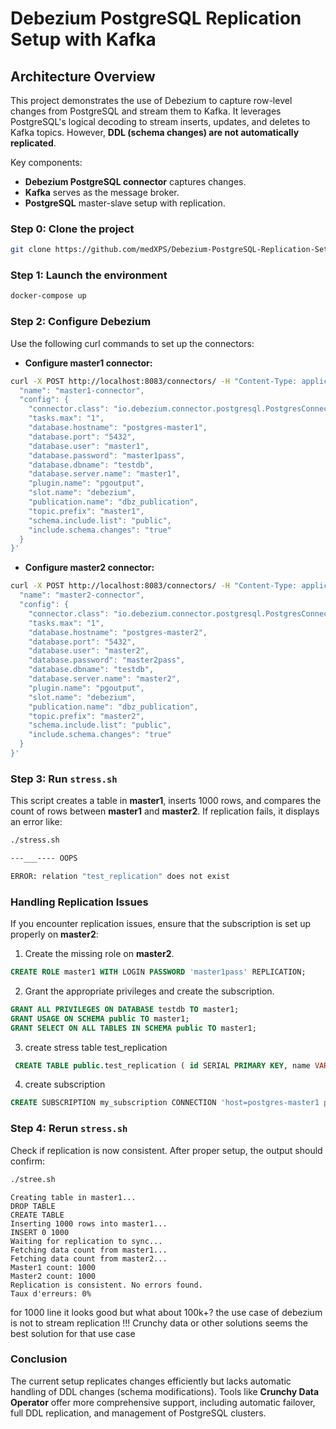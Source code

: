 
# Debezium PostgreSQL Replication Setup with Kafka

## Architecture Overview

This project demonstrates the use of Debezium to capture row-level changes from PostgreSQL and stream them to Kafka. It leverages PostgreSQL's logical decoding to stream inserts, updates, and deletes to Kafka topics. However, **DDL (schema changes) are not automatically replicated**.

Key components:
- **Debezium PostgreSQL connector** captures changes.
- **Kafka** serves as the message broker.
- **PostgreSQL** master-slave setup with replication.
### Step 0: Clone the project

```bash
git clone https://github.com/medXPS/Debezium-PostgreSQL-Replication-Setup-with-Kafka.git
```
  
### Step 1: Launch the environment

```bash
docker-compose up
```

### Step 2: Configure Debezium

Use the following curl commands to set up the connectors:

- **Configure master1 connector:**
```bash
curl -X POST http://localhost:8083/connectors/ -H "Content-Type: application/json" -d '{
  "name": "master1-connector",
  "config": {
    "connector.class": "io.debezium.connector.postgresql.PostgresConnector",
    "tasks.max": "1",
    "database.hostname": "postgres-master1",
    "database.port": "5432",
    "database.user": "master1",
    "database.password": "master1pass",
    "database.dbname": "testdb",
    "database.server.name": "master1",
    "plugin.name": "pgoutput",
    "slot.name": "debezium",
    "publication.name": "dbz_publication",
    "topic.prefix": "master1",
    "schema.include.list": "public",              
    "include.schema.changes": "true"             
  }
}'

```

- **Configure master2 connector:**
```bash
curl -X POST http://localhost:8083/connectors/ -H "Content-Type: application/json" -d '{
  "name": "master2-connector",
  "config": {
    "connector.class": "io.debezium.connector.postgresql.PostgresConnector",
    "tasks.max": "1",
    "database.hostname": "postgres-master2",
    "database.port": "5432",
    "database.user": "master2",
    "database.password": "master2pass",
    "database.dbname": "testdb",
    "database.server.name": "master2",
    "plugin.name": "pgoutput",
    "slot.name": "debezium",
    "publication.name": "dbz_publication",
    "topic.prefix": "master2",
    "schema.include.list": "public",           
    "include.schema.changes": "true"             
  }
}'

```

### Step 3: Run `stress.sh`

This script creates a table in **master1**, inserts 1000 rows, and compares the count of rows between **master1** and **master2**. If replication fails, it displays an error like:

```bash
./stress.sh

---___---- OOPS

ERROR: relation "test_replication" does not exist
```

### Handling Replication Issues

If you encounter replication issues, ensure that the subscription is set up properly on **master2**:
1. Create the missing role on **master2**.

```sql
CREATE ROLE master1 WITH LOGIN PASSWORD 'master1pass' REPLICATION;
```
2. Grant the appropriate privileges and create the subscription.

```sql
GRANT ALL PRIVILEGES ON DATABASE testdb TO master1;
GRANT USAGE ON SCHEMA public TO master1;
GRANT SELECT ON ALL TABLES IN SCHEMA public TO master1;
```
3. create stress table test_replication

```sql
 CREATE TABLE public.test_replication ( id SERIAL PRIMARY KEY, name VARCHAR(50), value INTEGER );
 ```
 
4.  create subscription
```sql
CREATE SUBSCRIPTION my_subscription CONNECTION 'host=postgres-master1 port=5432 user=master1 password=master1pass dbname=testdb' PUBLICATION dbz_publication;
```

### Step 4: Rerun `stress.sh`

Check if replication is now consistent. After proper setup, the output should confirm:



```bash
./stree.sh
```

```
Creating table in master1...
DROP TABLE
CREATE TABLE
Inserting 1000 rows into master1...
INSERT 0 1000
Waiting for replication to sync...
Fetching data count from master1...
Fetching data count from master2...
Master1 count: 1000
Master2 count: 1000
Replication is consistent. No errors found.
Taux d'erreurs: 0%
```

for 1000 line it looks good 
but what about 100k+?   the use case of debezium is not to stream replication  !!!  Crunchy data  or other solutions seems the best solution for that use case

### Conclusion

The current setup replicates changes efficiently but lacks automatic handling of DDL changes (schema modifications). Tools like **Crunchy Data Operator** offer more comprehensive support, including automatic failover, full DDL replication, and management of PostgreSQL clusters.
